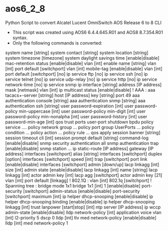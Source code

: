 # aos6_2_8
Python Script to convert Alcatel Lucent OmniSwitch AOS Release 6 to 8 CLI

- This script was created using AOS6 6.4.4.645.R01 and AOS8 8.7.354.R01 syntax.
- Only the following commands is converted:

system name [string]
system contact [string]
system location [string]
system timezone [timezone]
system daylight savings time [enable|disable]
mac-retention status [enable|disable]
vlan [int] enable name [string]
vlan [int] port default [switchport]
vlan [int] mobile-tag [enable|disable]
vlan [int] port default [switchport]
[no] ip service ftp
[no] ip service ssh
[no] ip service telnet
[no] ip service udp-relay
[no] ip service http
[no] ip service network-time
[no] ip service snmp
ip interface [string] address [IP address] mask [netmask] vlan [int]
ip multicast status [enable|disable]
! AAA :
aaa tacacs+-server [string] host [IP address] key [string] port 49
aaa authentication console [string]
aaa authentication snmp [string]
aaa authentication ssh [string]
user password-expiration [int]
user password-policy min-uppercase [int]
user password-policy min-digit [int]
user password-policy min-nonalpha [int]
user password-history [int]
user password-min-age [int]
qos trust ports user-port shutdown bpdu 
policy service ....
policy network group ...
policy port group UserPorts ...
policy condition ...
policy action ...
policy rule ...
qos apply
session banner [string]
session timeout cli [int]
session prompt default [string]
command-log [enable|disable]
snmp security authentication all
snmp authentication trap [enable|disable]
snmp station ...
ip static-route [IP address] gateway [IP address]
interfaces [switchport] alias [string]
interfaces [switchport] duplex [option]
interfaces [switchport] speed [int]
trap [switchport] port link [enable|disable]
interfaces [switchport] admin [down/up]
lacp linkagg [int] size [int] admin state [enable|disable]
lacp linkagg [int] name [string]
lacp linkagg [int] actor admin key [int]
lacp agg [switchport] actor admin key [21]
vlan [int] port default [linkagg]
! 802.1Q :
vlan [int] 802.1q [switchport]
! Spanning tree :
bridge mode 1x1 
bridge  1x1 [int] 1 [enable|disable] 
port-security [switchport] admin-status [enable|disable] 
port-security [switchport] maximum [int]
ip helper dhcp-snooping [enable|disable] 
ip helper dhcp-snooping binding [enable|disable] 
ip helper dhcp-snooping linkagg [int] trust
lanpower [start|stop] [int]
ntp server [IP address]
ip wccp admin-state [enable|disable] 
lldp network-policy [int] application voice vlan [int] l2-priority 5 dscp 0
lldp [int] tlv med  network-policy [enable|disable] 
lldp [int] med network-policy 1
